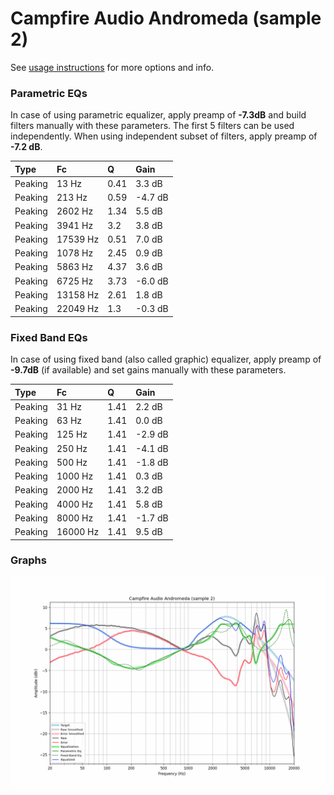 # Campfire Audio Andromeda (sample 2)
See [usage instructions](https://github.com/jaakkopasanen/AutoEq#usage) for more options and info.

### Parametric EQs
In case of using parametric equalizer, apply preamp of **-7.3dB** and build filters manually
with these parameters. The first 5 filters can be used independently.
When using independent subset of filters, apply preamp of **-7.2 dB**.

| Type    | Fc       |    Q | Gain    |
|:--------|:---------|:-----|:--------|
| Peaking | 13 Hz    | 0.41 | 3.3 dB  |
| Peaking | 213 Hz   | 0.59 | -4.7 dB |
| Peaking | 2602 Hz  | 1.34 | 5.5 dB  |
| Peaking | 3941 Hz  | 3.2  | 3.8 dB  |
| Peaking | 17539 Hz | 0.51 | 7.0 dB  |
| Peaking | 1078 Hz  | 2.45 | 0.9 dB  |
| Peaking | 5863 Hz  | 4.37 | 3.6 dB  |
| Peaking | 6725 Hz  | 3.73 | -6.0 dB |
| Peaking | 13158 Hz | 2.61 | 1.8 dB  |
| Peaking | 22049 Hz | 1.3  | -0.3 dB |

### Fixed Band EQs
In case of using fixed band (also called graphic) equalizer, apply preamp of **-9.7dB**
(if available) and set gains manually with these parameters.

| Type    | Fc       |    Q | Gain    |
|:--------|:---------|:-----|:--------|
| Peaking | 31 Hz    | 1.41 | 2.2 dB  |
| Peaking | 63 Hz    | 1.41 | 0.0 dB  |
| Peaking | 125 Hz   | 1.41 | -2.9 dB |
| Peaking | 250 Hz   | 1.41 | -4.1 dB |
| Peaking | 500 Hz   | 1.41 | -1.8 dB |
| Peaking | 1000 Hz  | 1.41 | 0.3 dB  |
| Peaking | 2000 Hz  | 1.41 | 3.2 dB  |
| Peaking | 4000 Hz  | 1.41 | 5.8 dB  |
| Peaking | 8000 Hz  | 1.41 | -1.7 dB |
| Peaking | 16000 Hz | 1.41 | 9.5 dB  |

### Graphs
![](./Campfire%20Audio%20Andromeda%20(sample%202).png)